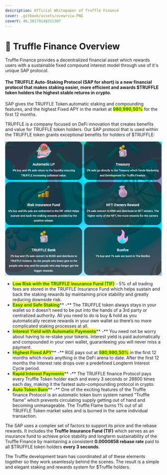 ```yaml
---
description: Official Whitepaper of Truffle Finance
cover: .gitbook/assets/ovewrviw.PNG
coverY: 46.38179148311307
---
```


# 📌 Truffle Finance Overview

Truffle Finance provides a decentralized financial asset which rewards users with a sustainable fixed compound interest model through use of it's unique SAP protocol.

#### The TRUFFLE Auto-Staking Protocol (SAP for short) is a new financial protocol that makes staking easier, more efficient and awards $TRUFFLE  token holders the highest stable returns in crypto.

SAP gives the TRUFFLE Token automatic staking and compounding features, and the highest Fixed APY in the market at <mark style="color:green;">**980,990,50%**</mark> for the first 12 months.

TRUFFLE is a company focused on DeFi innovation that creates benefits and value for TRUFFLE token holders. Our SAP protocol that is used within the TRUFFLE token grants exceptional benefits for holders of $TRUFFLE:&#x20;

![](.gitbook/assets/trfuufle.PNG)

* <mark style="color:green;">**Low Risk with the TRUFFLE Insurance Fund (TIF)**</mark> - 5% of all trading fees are stored in the TRUFFLE Insurance Fund which helps sustain and back the staking rewards by maintaining price stability and greatly reducing downside risk.&#x20;
* <mark style="color:green;">**Easy and Safe Staking**</mark>** -**  The TRUFFLE token always stays in your wallet so it doesn’t need to be put into the hands of a 3rd party or centralized authority. All you need to do is buy & hold as you automatically receive rewards in your own wallet so there’s no more complicated staking processes at all.&#x20;
* <mark style="color:green;">**Interest Yield with Automatic Payments**</mark>** -** You need not be worry about having to re-stake your tokens. Interest yield is paid automatically and compounded in your own wallet, guaranteeing you will never miss a payment.&#x20;
* <mark style="color:green;">**Highest Fixed APY**</mark>** -** RGE pays out at <mark style="color:green;">**980,990,50%**</mark> in the first 12 months which rivals anything in the DeFi arena to date. After the first 12 months the interest rate drops over a predefined Longterm Interest Cycle period.
* <mark style="color:green;">**Rapid Interest Payments**</mark>** -** The TRUFFLE finance Protocol pays every Truffle Token holder each and every 3 seconds  or 28800 times each day, making it the fastest auto-compounding protocol in crypto.&#x20;
* <mark style="color:green;">**Auto Token Burn**</mark>** -** One of the exciting features of the Truffle finance Protocol is an automatic token burn system named “Truffle flame” which prevents circulating supply getting out of hand and becoming unmanageable. The Truffle Flame burns 1% out of all TRUFFLE Token market sales and is burned in the same individual transaction.

The SAP uses a complex set of factors to support its price and the rebase rewards. It includes the **Truffle**  **Insurance Fund (TIF)** which serves as an insurance fund to achieve price stability and longterm sustainability of the Truffle Finance  by maintaining a consistent **0.0000858 rebase rate** paid to all $TRUFFLE token holders **every 3 seconds**.&#x20;

The Truffle development team has coordinated all of these elements together so they work seamlessly behind the scenes. The result is a simple and elegant staking and rewards system for $Truffle holders. &#x20;
